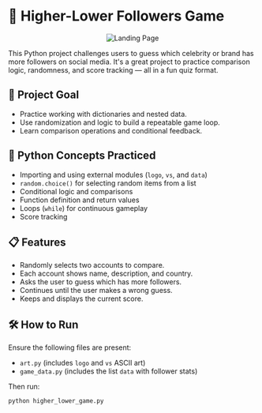 # 📱 Higher-Lower Followers Game

<p align="center">
  <img src="https://redeem-innovations.com/wp-content/uploads/2025/05/Higher-Lower-Follower-Game.jpg" alt="Landing Page" />
</p>

This Python project challenges users to guess which celebrity or brand has more followers on social media. It's a great project to practice comparison logic, randomness, and score tracking — all in a fun quiz format.

## 🎯 Project Goal

- Practice working with dictionaries and nested data.
- Use randomization and logic to build a repeatable game loop.
- Learn comparison operations and conditional feedback.

## 🧠 Python Concepts Practiced

- Importing and using external modules (`logo`, `vs`, and `data`)
- `random.choice()` for selecting random items from a list
- Conditional logic and comparisons
- Function definition and return values
- Loops (`while`) for continuous gameplay
- Score tracking

## 📋 Features

- Randomly selects two accounts to compare.
- Each account shows name, description, and country.
- Asks the user to guess which has more followers.
- Continues until the user makes a wrong guess.
- Keeps and displays the current score.

## 🛠 How to Run

Ensure the following files are present:

- `art.py` (includes `logo` and `vs` ASCII art)
- `game_data.py` (includes the list `data` with follower stats)

Then run:

```bash
python higher_lower_game.py
